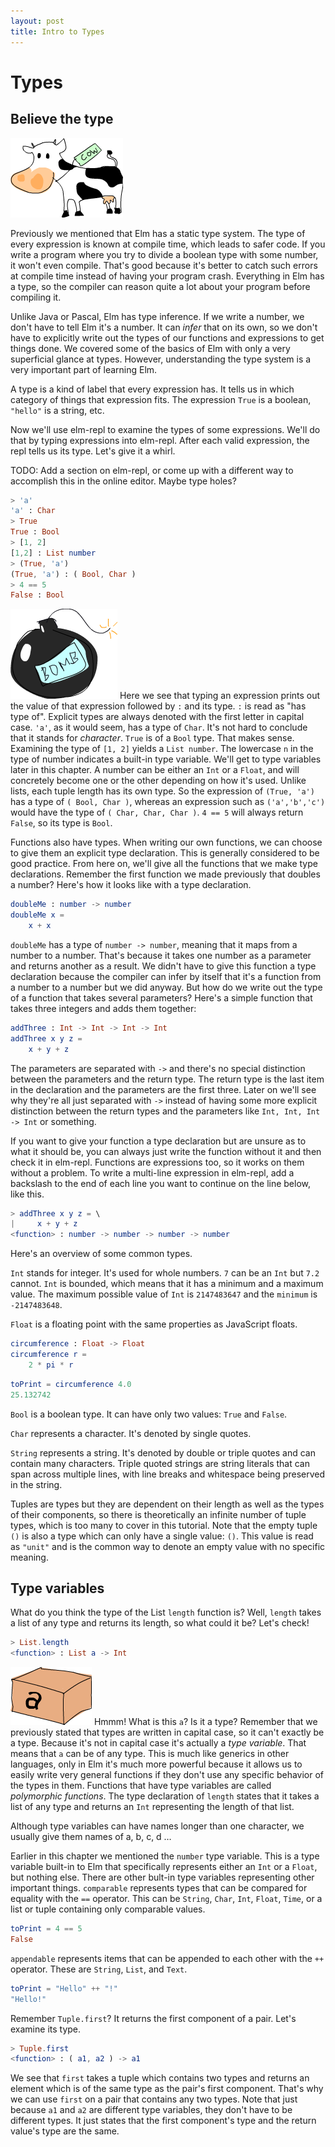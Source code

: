 ```yaml
---
layout: post
title: Intro to Types
---
```


Types
=====================

Believe the type
----------------

![moo](img/cow.png)

Previously we mentioned that Elm has a static type system. The type
of every expression is known at compile time, which leads to safer code.
If you write a program where you try to divide a boolean type with some
number, it won't even compile. That's good because it's better to catch
such errors at compile time instead of having your program crash.
Everything in Elm has a type, so the compiler can reason quite a lot
about your program before compiling it.

Unlike Java or Pascal, Elm has type inference. If we write a number,
we don't have to tell Elm it's a number. It can *infer* that on its
own, so we don't have to explicitly write out the types of our functions
and expressions to get things done. We covered some of the basics of
Elm with only a very superficial glance at types. However,
understanding the type system is a very important part of learning
Elm.

A type is a kind of label that every expression has. It tells us in
which category of things that expression fits. The expression `True` is a
boolean, `"hello"` is a string, etc.

Now we'll use elm-repl to examine the types of some expressions. We'll do
that by typing expressions into elm-repl. After each valid expression, the
repl tells us its type. Let's give it a whirl.

TODO: Add a section on elm-repl, or come up with a different way to accomplish
this in the online editor. Maybe type holes?

```elm
> 'a'
'a' : Char
> True
True : Bool
> [1, 2]
[1,2] : List number 
> (True, 'a')
(True, 'a') : ( Bool, Char )
> 4 == 5
False : Bool
```

![bomb](img/bomb.png) Here we see that typing an expression prints 
out the value of that expression followed by `:` and its type.
`:` is read as "has type of". Explicit types are always denoted with the
first letter in capital case. `'a'`, as it would seem, has a type of `Char`.
It's not hard to conclude that it stands for *character*. `True` is of a
`Bool` type. That makes sense. Examining the type of
`[1, 2]` yields a `List number`. The lowercase `n` in the type of number indicates
a built-in type variable. We'll get to type variables later in this chapter. 
A number can be either an `Int` or a `Float`, and will concretely become one or 
the other depending on how it's used. Unlike lists, each tuple length has 
its own type. So the expression of `(True, 'a')` has a type of `( Bool, Char )`, 
whereas an expression such as `('a','b','c')` would have the type of 
`( Char, Char, Char )`. `4 == 5` will always return `False`, so its type is `Bool`.

Functions also have types. When writing our own functions, we can choose
to give them an explicit type declaration. This is generally considered
to be good practice. From here on, we'll give all the functions that we 
make type declarations. Remember the first function we made previously 
that doubles a number? Here's how it looks like with a type declaration.

```elm
doubleMe : number -> number
doubleMe x = 
    x + x
```

`doubleMe` has a type of `number -> number`, meaning that it maps
from a number to a number. That's because it takes one number as a
parameter and returns another as a result. 
We didn't have to give this function a type declaration because
the compiler can infer by itself that it's a function from a number to a
number but we did anyway. But how do we write out the type of a function
that takes several parameters? Here's a simple function that takes three
integers and adds them together:

```elm
addThree : Int -> Int -> Int -> Int
addThree x y z = 
    x + y + z
```

The parameters are separated with `->` and there's no special distinction
between the parameters and the return type. The return type is the last
item in the declaration and the parameters are the first three. Later on
we'll see why they're all just separated with `->` instead of having some
more explicit distinction between the return types and the parameters
like `Int, Int, Int -> Int` or something.

If you want to give your function a type declaration but are unsure as
to what it should be, you can always just write the function without it
and then check it in elm-repl. Functions are expressions too, so it works on
them without a problem. To write a multi-line expression in elm-repl, add a
backslash to the end of each line you want to continue on the line below,
like this.

```elm
> addThree x y z = \
|     x + y + z
<function> : number -> number -> number -> number
```

Here's an overview of some common types.

`Int` stands for integer. It's used for whole numbers. `7` can be an `Int` but
`7.2` cannot. `Int` is bounded, which means that it has a minimum and a
maximum value. The maximum possible value of `Int` is
`2147483647` and the `minimum` is `-2147483648`.

`Float` is a floating point with the same properties as JavaScript floats.

```elm
circumference : Float -> Float
circumference r = 
    2 * pi * r
```

```elm
toPrint = circumference 4.0
25.132742
```

`Bool` is a boolean type. It can have only two values: `True` and `False`.

`Char` represents a character. It's denoted by single quotes.

`String` represents a string. It's denoted by double or triple quotes and 
can contain many characters. Triple quoted strings are string literals
that can span across multiple lines, with line breaks and whitespace
being preserved in the string.

Tuples are types but they are dependent on their length as well as the
types of their components, so there is theoretically an infinite number
of tuple types, which is too many to cover in this tutorial. Note that
the empty tuple `()` is also a type which can only have a single value: `()`.
This value is read as `"unit"` and is the common way to denote an empty
value with no specific meaning.

Type variables
--------------

What do you think the type of the List `length` function is? Well, `length`
takes a list of any type and returns its length, so what could it be? Let's check!

```elm
> List.length
<function> : List a -> Int
```

![box](img/box.png) Hmmm! What is this `a`? Is it
a type? Remember that we previously stated that types are written in
capital case, so it can't exactly be a type. Because it's not in capital
case it's actually a *type variable*. That means that `a` can be of any
type. This is much like generics in other languages, only in Elm
it's much more powerful because it allows us to easily write very
general functions if they don't use any specific behavior of the types
in them. Functions that have type variables are called *polymorphic
functions*. The type declaration of `length` states that it takes a list of
any type and returns an `Int` representing the length of that list.

Although type variables can have names longer than one character, we
usually give them names of a, b, c, d …

Earlier in this chapter we mentioned the `number` type variable. This is a
type variable built-in to Elm that specifically represents either an `Int`
or a `Float`, but nothing else. There are other bult-in type variables
representing other important things. `comparable` represents types that can
be compared for equality with the `==` operator. This can be `String`, `Char`, 
`Int`, `Float`, `Time`, or a list or tuple containing only comparable values. 

```elm
toPrint = 4 == 5
False
```

`appendable` represents items that can be appended to each other with the 
`++` operator. These are `String`, `List`, and `Text`.

```elm
toPrint = "Hello" ++ "!"
"Hello!"
```

Remember `Tuple.first`? It returns the first component of a pair. Let's examine
its type.

```elm
> Tuple.first
<function> : ( a1, a2 ) -> a1
```

We see that `first` takes a tuple which contains two types and returns an
element which is of the same type as the pair's first component. That's
why we can use `first` on a pair that contains any two types. Note that just
because `a1` and `a2` are different type variables, they don't have to be
different types. It just states that the first component's type and the
return value's type are the same.
